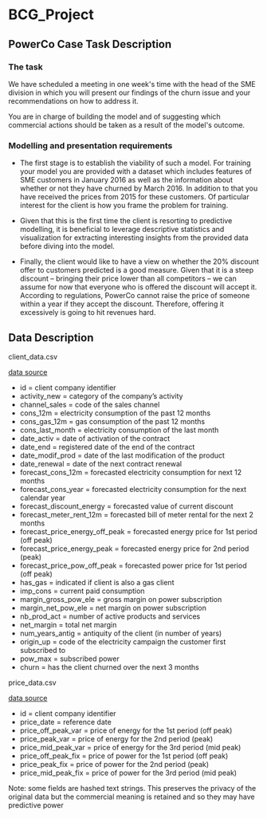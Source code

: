 # BCG_Project

## PowerCo Case Task Description

### The task

We have scheduled a meeting in one week's time with the head of the SME division in which you will present our findings of the churn issue and your recommendations on how to address it.

You are in charge of building the model and of suggesting which commercial actions should be taken as a result of the model's outcome.

### Modelling and presentation requirements

* The first stage is to establish the viability of such a model. For training your model you are provided with a dataset which includes features of SME customers in January 2016 as well as the information about whether or not they have churned by March 2016. In addition to that you have received the prices from 2015 for these customers. Of particular interest for the client is how you frame the problem for training.

* Given that this is the first time the client is resorting to predictive modelling, it is beneficial to leverage descriptive statistics and visualization for extracting interesting insights from the provided data before diving into the model.

* Finally, the client would like to have a view on whether the 20% discount offer to customers predicted is a good measure. Given that it is a steep discount – bringing their price lower than all competitors – we can assume for now that everyone who is offered the discount will accept it. According to regulations, PowerCo cannot raise the price of someone within a year if they accept the discount. Therefore, offering it excessively is going to hit revenues hard.





## Data Description

client_data.csv 

[data source](https://cdn.theforage.com/vinternships/companyassets/SKZxezskWgmFjRvj9/BqF6gmrmLunCkdqKM/1639044685365/client_data.csv)

  - id = client company identifier
  -	activity_new = category of the company’s activity
  -	channel_sales = code of the sales channel
  -	cons_12m = electricity consumption of the past 12 months
  -	cons_gas_12m = gas consumption of the past 12 months
  -	cons_last_month = electricity consumption of the last month
  -	date_activ = date of activation of the contract
  -	date_end = registered date of the end of the contract
  -	date_modif_prod = date of the last modification of the product
  -	date_renewal = date of the next contract renewal
  -	forecast_cons_12m = forecasted electricity consumption for next 12 months
  -	forecast_cons_year = forecasted electricity consumption for the next calendar year
  -	forecast_discount_energy = forecasted value of current discount
  -	forecast_meter_rent_12m = forecasted bill of meter rental for the next 2 months
  -	forecast_price_energy_off_peak = forecasted energy price for 1st period (off peak)
  -	forecast_price_energy_peak = forecasted energy price for 2nd period (peak)
  -	forecast_price_pow_off_peak = forecasted power price for 1st period (off peak)
  -	has_gas = indicated if client is also a gas client
  -	imp_cons = current paid consumption
  -	margin_gross_pow_ele = gross margin on power subscription
  -	margin_net_pow_ele = net margin on power subscription
  -	nb_prod_act = number of active products and services
  -	net_margin = total net margin
  -	num_years_antig = antiquity of the client (in number of years)
  -	origin_up = code of the electricity campaign the customer first subscribed to
  -	pow_max = subscribed power
  -	churn = has the client churned over the next 3 months

price_data.csv

[data source](https://cdn.theforage.com/vinternships/companyassets/SKZxezskWgmFjRvj9/BqF6gmrmLunCkdqKM/1639044717433/price_data.csv)

  -	id = client company identifier
  -	price_date = reference date
  -	price_off_peak_var = price of energy for the 1st period (off peak)
  -	price_peak_var = price of energy for the 2nd period (peak)
  -	price_mid_peak_var = price of energy for the 3rd period (mid peak)
  -	price_off_peak_fix = price of power for the 1st period (off peak)
  -	price_peak_fix = price of power for the 2nd period (peak)
  -	price_mid_peak_fix = price of power for the 3rd period (mid peak)

Note: some fields are hashed text strings. This preserves the privacy of the original data but the commercial meaning is retained and so they may have predictive power
